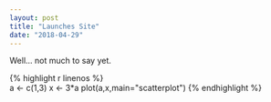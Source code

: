 ```yaml
---
layout: post
title: "Launches Site"
date: "2018-04-29"
---
```


Well... not much to say yet.


{% highlight r linenos %}  
  a <- c(1,3)
  x <- 3*a
  plot(a,x,main="scatterplot")
{% endhighlight %}
